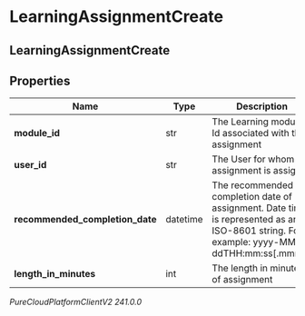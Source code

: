 # LearningAssignmentCreate

## LearningAssignmentCreate

## Properties

|Name | Type | Description | Notes|
|------------ | ------------- | ------------- | -------------|
| **module_id** | str | The Learning module Id associated with this assignment | |
| **user_id** | str | The User for whom the assignment is assigned | |
| **recommended_completion_date** | datetime | The recommended completion date of assignment. Date time is represented as an ISO-8601 string. For example: yyyy-MM-ddTHH:mm:ss[.mmm]Z | [optional] |
| **length_in_minutes** | int | The length in minutes of assignment | [optional] |



_PureCloudPlatformClientV2 241.0.0_
